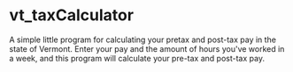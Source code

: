 # vt_taxCalculator
A simple little program for calculating your pretax and post-tax pay in the state of Vermont.
Enter your pay and the amount of hours you've worked in a week, and this program will calculate your pre-tax and post-tax pay. 

